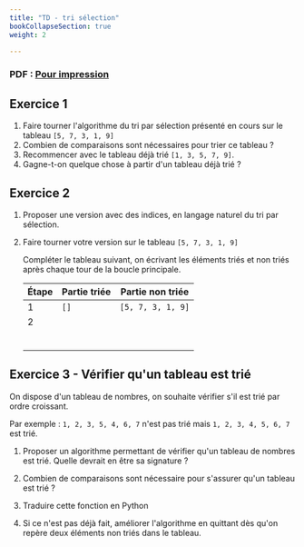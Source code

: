 ```yaml
---
title: "TD - tri sélection"
bookCollapseSection: true
weight: 2

---
```


### PDF : [Pour impression](./2_tris_td.pdf)

## Exercice 1

1. Faire tourner l'algorithme du tri par sélection présenté en cours sur le tableau `[5, 7, 3, 1, 9]`
2. Combien de comparaisons sont nécessaires pour trier ce tableau ?
3. Recommencer avec le tableau déjà trié `[1, 3, 5, 7, 9]`.
4. Gagne-t-on quelque chose à partir d'un tableau déjà trié ?

## Exercice 2

1. Proposer une version avec des indices, en langage naturel du tri par sélection.
2. Faire tourner votre version sur le tableau `[5, 7, 3, 1, 9]`
    
    Compléter le tableau suivant, on écrivant les éléments triés et non triés
    après chaque tour de la boucle principale.

    | Étape | Partie triée | Partie non triée  |
    |-------|--------------|-------------------|
    | 1     | `[]`         | `[5, 7, 3, 1, 9]` |
    | 2     |              |                   |
    |       |              |                   |
    |       |              |                   |
    |       |              |                   |
    |       |              |                   |
    |       |              |                   |
    |       |              |                   |

## Exercice 3 - Vérifier qu'un tableau est trié

On dispose d'un tableau de nombres, on souhaite vérifier s'il est trié par ordre
croissant.

Par exemple : `1, 2, 3, 5, 4, 6, 7` n'est pas trié mais `1, 2, 3, 4, 5, 6, 7` est trié.

1. Proposer un algorithme permettant de vérifier qu'un tableau de nombres est trié.
    Quelle devrait en être sa signature ?

2. Combien de comparaisons sont nécessaire pour s'assurer qu'un tableau est trié ?
3. Traduire cette fonction en Python
4. Si ce n'est pas déjà fait, améliorer l'algorithme en quittant dès qu'on
   repère deux éléments non triés dans le tableau.
